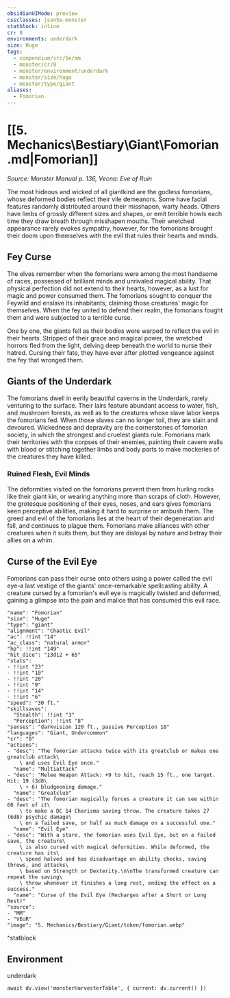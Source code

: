 ```yaml
---
obsidianUIMode: preview
cssclasses: json5e-monster
statblock: inline
cr: 8
environments: underdark
size: Huge
tags:
  - compendium/src/5e/mm
  - monster/cr/8
  - monster/environment/underdark
  - monster/size/huge
  - monster/type/giant
aliases:
  - Fomorian
---
```

# [[5. Mechanics\Bestiary\Giant\Fomorian.md|Fomorian]]
*Source: Monster Manual p. 136, Vecna: Eve of Ruin*

The most hideous and wicked of all giantkind are the godless fomorians, whose deformed bodies reflect their vile demeanors. Some have facial features randomly distributed around their misshapen, warty heads. Others have limbs of grossly different sizes and shapes, or emit terrible howls each time they draw breath through misshapen mouths. Their wretched appearance rarely evokes sympathy, however, for the fomorians brought their doom upon themselves with the evil that rules their hearts and minds.

## Fey Curse

The elves remember when the fomorians were among the most handsome of races, possessed of brilliant minds and unrivaled magical ability. That physical perfection did not extend to their hearts, however, as a lust for magic and power consumed them. The fomorians sought to conquer the Feywild and enslave its inhabitants, claiming those creatures' magic for themselves. When the fey united to defend their realm, the fomorians fought them and were subjected to a terrible curse.

One by one, the giants fell as their bodies were warped to reflect the evil in their hearts. Stripped of their grace and magical power, the wretched horrors fled from the light, delving deep beneath the world to nurse their hatred. Cursing their fate, they have ever after plotted vengeance against the fey that wronged them.

## Giants of the Underdark

The fomorians dwell in eerily beautiful caverns in the Underdark, rarely venturing to the surface. Their lairs feature abundant access to water, fish, and mushroom forests, as well as to the creatures whose slave labor keeps the fomorians fed. When those slaves can no longer toil, they are slain and devoured. Wickedness and depravity are the cornerstones of fomorian society, in which the strongest and cruelest giants rule. Fomorians mark their territories with the corpses of their enemies, painting their cavern walls with blood or stitching together limbs and body parts to make mockeries of the creatures they have killed.

### Ruined Flesh, Evil Minds

The deformities visited on the fomorians prevent them from hurling rocks like their giant kin, or wearing anything more than scraps of cloth. However, the grotesque positioning of their eyes, noses, and ears gives fomorians keen perceptive abilities, making it hard to surprise or ambush them. The greed and evil of the fomorians lies at the heart of their degeneration and fall, and continues to plague them. Fomorians make alliances with other creatures when it suits them, but they are disloyal by nature and betray their allies on a whim.

## Curse of the Evil Eye

Fomorians can pass their curse onto others using a power called the evil eye-a last vestige of the giants' once-remarkable spellcasting ability. A creature cursed by a fomorian's evil eye is magically twisted and deformed, gaining a glimpse into the pain and malice that has consumed this evil race.

```statblock
"name": "Fomorian"
"size": "Huge"
"type": "giant"
"alignment": "Chaotic Evil"
"ac": !!int "14"
"ac_class": "natural armor"
"hp": !!int "149"
"hit_dice": "13d12 + 65"
"stats":
- !!int "23"
- !!int "10"
- !!int "20"
- !!int "9"
- !!int "14"
- !!int "6"
"speed": "30 ft."
"skillsaves":
  "Stealth": !!int "3"
  "Perception": !!int "8"
"senses": "darkvision 120 ft., passive Perception 18"
"languages": "Giant, Undercommon"
"cr": "8"
"actions":
- "desc": "The fomorian attacks twice with its greatclub or makes one greatclub attack\
    \ and uses Evil Eye once."
  "name": "Multiattack"
- "desc": "Melee Weapon Attack: +9 to hit, reach 15 ft., one target. Hit: 19 (3d8\
    \ + 6) bludgeoning damage."
  "name": "Greatclub"
- "desc": "The fomorian magically forces a creature it can see within 60 feet of it\
    \ to make a DC 14 Charisma saving throw. The creature takes 27 (6d8) psychic damage\
    \ on a failed save, or half as much damage on a successful one."
  "name": "Evil Eye"
- "desc": "With a stare, the fomorian uses Evil Eye, but on a failed save, the creature\
    \ is also cursed with magical deformities. While deformed, the creature has its\
    \ speed halved and has disadvantage on ability checks, saving throws, and attacks\
    \ based on Strength or Dexterity.\n\nThe transformed creature can repeat the saving\
    \ throw whenever it finishes a long rest, ending the effect on a success."
  "name": "Curse of the Evil Eye (Recharges after a Short or Long Rest)"
"source":
- "MM"
- "VEoR"
"image": "5. Mechanics/Bestiary/Giant/token/fomorian.webp"
```
^statblock

## Environment

underdark

```dataviewjs
await dv.view('monsterHarvesterTable', { current: dv.current() })
```
